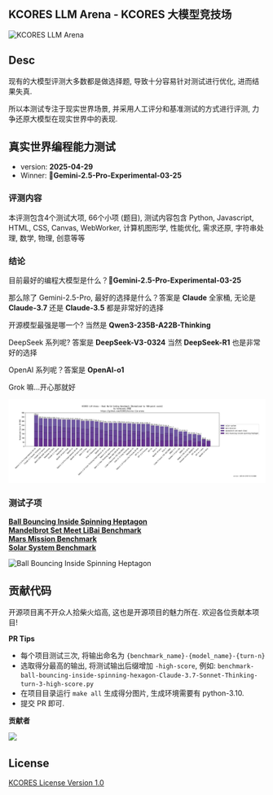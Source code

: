 KCORES LLM Arena - KCORES 大模型竞技场
-------------------------------------


![KCORES LLM Arena](./assets/images/kcores-LLM-arena-banner.png)

## Desc

现有的大模型评测大多数都是做选择题, 导致十分容易针对测试进行优化, 进而结果失真.

所以本测试专注于现实世界场景, 并采用人工评分和基准测试的方式进行评测, 力争还原大模型在现实世界中的表现.




## 真实世界编程能力测试 

- version: **2025-04-29**
- Winner: **👑Gemini-2.5-Pro-Experimental-03-25**

### 评测内容

本评测包含4个测试大项, 66个小项 (题目), 测试内容包含 Python, Javascript, HTML, CSS, Canvas, WebWorker, 计算机图形学, 性能优化, 需求还原, 字符串处理, 数学, 物理, 创意等等

### 结论

目前最好的编程大模型是什么？**👑Gemini-2.5-Pro-Experimental-03-25** 

那么除了 Gemini-2.5-Pro, 最好的选择是什么？答案是 **Claude** 全家桶, 无论是 **Claude-3.7** 还是 **Claude-3.5** 都是非常好的选择

开源模型最强是哪一个? 当然是 **Qwen3-235B-A22B-Thinking**

DeepSeek 系列呢? 答案是 **DeepSeek-V3-0324** 当然 **DeepSeek-R1** 也是非常好的选择

OpenAI 系列呢？答案是 **OpenAI-o1**

Grok 嘛...开心那就好

![Coding Benchmark](./scripts/llm_benchmark_results_normalized.png)


### 测试子项

**[Ball Bouncing Inside Spinning Heptagon](./benchmark-ball-bouncing-inside-spinning-heptagon/README.md)**  
**[Mandelbrot Set Meet LiBai Benchmark](./benchmark-mandelbrot-set-meet-libai/README.md)**  
**[Mars Mission Benchmark](./benchmark-mars-mission/README.md)**  
**[Solar System Benchmark](./benchmark-solar-system/README.md)**  

![Ball Bouncing Inside Spinning Heptagon](./assets/images/ball-bouncing-gif.gif)




## 贡献代码

开源项目离不开众人拾柴火焰高, 这也是开源项目的魅力所在. 欢迎各位贡献本项目!

**PR Tips**

- 每个项目测试三次, 将输出命名为 ```{benchmark_name}-{model_name}-{turn-n} ```
- 选取得分最高的输出, 将测试输出后缀增加 ```-high-score```, 例如: ```benchmark-ball-bouncing-inside-spinning-hexagon-Claude-3.7-Sonnet-Thinking-turn-3-high-score.py```
- 在项目目录运行 ```make all``` 生成得分图片, 生成环境需要有 python-3.10.
- 提交 PR 即可. 

**贡献者**  

<a href="https://github.com/KCORES/kcores-LLM-Arena/graphs/contributors">
  <img src="https://contrib.rocks/image?repo=KCORES/kcores-LLM-Arena" />
</a>



## License

[KCORES License Version 1.0](./LICENSE_zh-CN)
